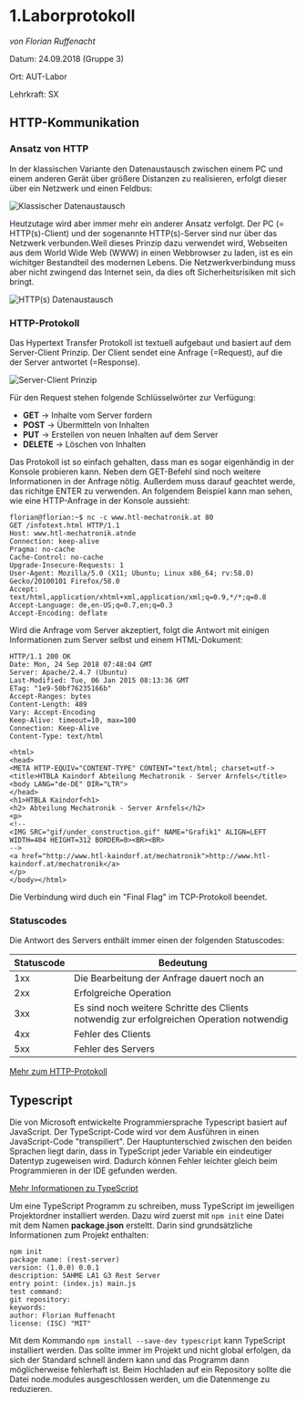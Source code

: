 # 1.Laborprotokoll 

*von Florian Ruffenacht*

Datum: 24.09.2018 (Gruppe 3)

Ort: AUT-Labor

Lehrkraft: SX

## HTTP-Kommunikation

### Ansatz von HTTP
In der klassischen Variante den Datenaustausch zwischen einem PC und einem anderen Gerät über größere Distanzen zu realisieren, erfolgt dieser über ein Netzwerk und einen Feldbus:

![Klassischer Datenaustausch](https://github.com/HTLMechatronics/m14-la1-sx/blob/rufflm14/rufflm14/NetzwerkKlassisch.svg)

Heutzutage wird aber immer mehr ein anderer Ansatz verfolgt. Der PC (= HTTP(s)-Client) und der sogenannte HTTP(s)-Server sind nur über das Netzwerk verbunden.Weil dieses Prinzip dazu verwendet wird, Webseiten aus dem World Wide Web (WWW) in einen Webbrowser zu laden, ist es ein wichitger Bestandteil des modernen Lebens. Die Netzwerkverbindung muss aber nicht zwingend das Internet sein, da dies oft Sicherheitsrisiken mit sich bringt. 

![HTTP(s) Datenaustausch](https://github.com/HTLMechatronics/m14-la1-sx/blob/rufflm14/rufflm14/NetzwerkHTTP.svg)

### HTTP-Protokoll
Das Hypertext Transfer Protokoll ist textuell aufgebaut und basiert auf dem Server-Client Prinzip. Der Client sendet eine Anfrage (=Request), auf die der Server antwortet (=Response).

![Server-Client Prinzip](https://github.com/HTLMechatronics/m14-la1-sx/blob/rufflm14/rufflm14/ServerClientPrinzip.jpeg)

Für den Request stehen folgende Schlüsselwörter zur Verfügung:

* **GET**     -> Inhalte vom Server fordern
* **POST**    -> Übermitteln von Inhalten
* **PUT**     -> Erstellen von neuen Inhalten auf dem Server
* **DELETE**  -> Löschen von Inhalten

Das Protokoll ist so einfach gehalten, dass man es sogar eigenhändig in der Konsole probieren kann. Neben dem GET-Befehl sind noch weitere Informationen in der Anfrage nötig. Außerdem muss darauf geachtet werde, das richitge ENTER zu verwenden. An folgendem Beispiel kann man sehen, wie eine HTTP-Anfrage in der Konsole aussieht:
```
florian@florian:~$ nc -c www.htl-mechatronik.at 80
GET /infotext.html HTTP/1.1
Host: www.htl-mechatronik.atnde 
Connection: keep-alive
Pragma: no-cache
Cache-Control: no-cache
Upgrade-Insecure-Requests: 1
User-Agent: Mozilla/5.0 (X11; Ubuntu; Linux x86_64; rv:58.0) Gecko/20100101 Firefox/58.0
Accept: text/html,application/xhtml+xml,application/xml;q=0.9,*/*;q=0.8
Accept-Language: de,en-US;q=0.7,en;q=0.3
Accept-Encoding: deflate
```
Wird die Anfrage vom Server akzeptiert, folgt die Antwort mit einigen Informationen zum Server selbst und einem HTML-Dokument:

```
HTTP/1.1 200 OK
Date: Mon, 24 Sep 2018 07:48:04 GMT
Server: Apache/2.4.7 (Ubuntu)
Last-Modified: Tue, 06 Jan 2015 08:13:36 GMT
ETag: "1e9-50bf76235166b"
Accept-Ranges: bytes
Content-Length: 489
Vary: Accept-Encoding
Keep-Alive: timeout=10, max=100
Connection: Keep-Alive
Content-Type: text/html

<html>
<head>
<META HTTP-EQUIV="CONTENT-TYPE" CONTENT="text/html; charset=utf->
<title>HTBLA Kaindorf Abteilung Mechatronik - Server Arnfels</title>
<body LANG="de-DE" DIR="LTR">
</head>
<h1>HTBLA Kaindorf<h1>
<h2> Abteilung Mechatronik - Server Arnfels</h2>
<p>
<!--
<IMG SRC="gif/under_construction.gif" NAME="Grafik1" ALIGN=LEFT WIDTH=404 HEIGHT=312 BORDER=0><BR><BR>
-->
<a href="http://www.htl-kaindorf.at/mechatronik">http://www.htl-kaindorf.at/mechatronik</a>
</p>
</body></html>
```
Die Verbindung wird duch ein "Final Flag" im TCP-Protokoll beendet.

### Statuscodes
Die Antwort des  Servers enthält immer einen der folgenden Statuscodes:

Statuscode | Bedeutung
---------- | ---------
1xx | Die Bearbeitung der Anfrage dauert noch an
2xx | Erfolgreiche Operation
3xx | Es sind noch weitere Schritte des Clients notwendig zur erfolgreichen Operation notwendig
4xx | Fehler des Clients
5xx | Fehler des Servers

[Mehr zum HTTP-Protokoll](https://de.wikipedia.org/wiki/Hypertext_Transfer_Protocol)

## Typescript
Die von Microsoft entwickelte Programmiersprache Typescript basiert auf JavaScript. Der TypeScript-Code wird vor dem Ausführen in einen JavaScript-Code "transpiliert". Der Hauptunterschied zwischen den beiden Sprachen liegt darin, dass in TypeScript jeder Variable ein eindeutiger Datentyp zugeweisen wird. Dadurch können Fehler leichter gleich beim Programmieren in der IDE gefunden werden.

[Mehr Informationen zu TypeScript](https://msdn.microsoft.com/de-de/magazine/dn890374.aspx)

Um eine TypeScript Programm zu schreiben, muss TypeScript im jeweiligen Projektordner installiert werden. Dazu wird zuerst mit ```npm init``` eine Datei mit dem Namen **package.json** ersteltt. Darin sind grundsätzliche Informationen zum Projekt enthalten:
```
npm init
package name: (rest-server) 
version: (1.0.0) 0.0.1
description: 5AHME LA1 G3 Rest Server
entry point: (index.js) main.js
test command: 
git repository: 
keywords: 
author: Florian Ruffenacht
license: (ISC) "MIT"
```
Mit dem Kommando ```npm install --save-dev typescript``` kann TypeScript installiert werden. Das sollte immer im Projekt und nicht global erfolgen, da sich der Standard schnell ändern kann und das Programm dann möglicherweise fehlerhaft ist. Beim Hochladen auf ein Repository sollte die Datei node.modules ausgeschlossen werden, um die Datenmenge zu reduzieren.
